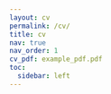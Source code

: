 ```yaml
---
layout: cv
permalink: /cv/
title: cv
nav: true
nav_order: 1
cv_pdf: example_pdf.pdf
toc:
  sidebar: left
---
```

